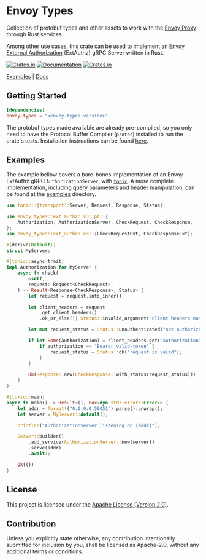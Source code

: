 # Envoy Types

Collection of protobuf types and other assets to work with the [Envoy Proxy]
through Rust services.

Among other use cases, this crate can be used to implement an
[Envoy External Authorization] (ExtAuthz) gRPC Server written in Rust.

[![Crates.io](https://img.shields.io/crates/v/envoy-types)](https://crates.io/crates/envoy-types)
[![Documentation](https://docs.rs/envoy-types/badge.svg)](https://docs.rs/envoy-types)
[![Crates.io](https://img.shields.io/crates/l/envoy-types)](LICENSE)

[Examples] | [Docs]

## Getting Started

```toml
[dependencies]
envoy-types = "<envoy-types-version>"
```

The protobuf types made available are already pre-compiled, so you only need to
have the Protocol Buffer Compiler (`protoc`) installed to run the crate's tests.
Installation instructions can be found [here][protoc-install].

## Examples

The example bellow covers a bare-bones implementation of an Envoy ExtAuthz gRPC
`AuthorizationServer`, with [`tonic`]. A more complete implementation, including
query parameters and header manipulation, can be found at the [examples]
directory.

```rust
use tonic::{transport::Server, Request, Response, Status};

use envoy_types::ext_authz::v3::pb::{
    Authorization, AuthorizationServer, CheckRequest, CheckResponse,
};
use envoy_types::ext_authz::v3::{CheckRequestExt, CheckResponseExt};

#[derive(Default)]
struct MyServer;

#[tonic::async_trait]
impl Authorization for MyServer {
    async fn check(
        &self,
        request: Request<CheckRequest>,
    ) -> Result<Response<CheckResponse>, Status> {
        let request = request.into_inner();

        let client_headers = request
            .get_client_headers()
            .ok_or_else(|| Status::invalid_argument("client headers not populated by envoy"))?;

        let mut request_status = Status::unauthenticated("not authorized");

        if let Some(authorization) = client_headers.get("authorization") {
            if authorization == "Bearer valid-token" {
                request_status = Status::ok("request is valid");
            }
        }

        Ok(Response::new(CheckResponse::with_status(request_status)))
    }
}

#[tokio::main]
async fn main() -> Result<(), Box<dyn std::error::Error>> {
    let addr = format!("0.0.0.0:50051").parse().unwrap();
    let server = MyServer::default();

    println!("AuthorizationServer listening on {addr}");

    Server::builder()
        .add_service(AuthorizationServer::new(server))
        .serve(addr)
        .await?;

    Ok(())
}
```

## License

This project is licensed under the [Apache License (Version 2.0)](LICENSE).

## Contribution

Unless you explicitly state otherwise, any contribution intentionally submitted
for inclusion by you, shall be licensed as Apache-2.0, without any additional
terms or conditions.

[Envoy Proxy]: https://www.envoyproxy.io
[Envoy External Authorization]: https://www.envoyproxy.io/docs/envoy/latest/configuration/http/http_filters/ext_authz_filter
[examples]: https://github.com/flemosr/envoy-types/tree/main/examples
[Docs]: https://docs.rs/envoy-types/latest/envoy-types/
[protoc-install]: https://grpc.io/docs/protoc-installation/
[`tonic`]: https://github.com/hyperium/tonic